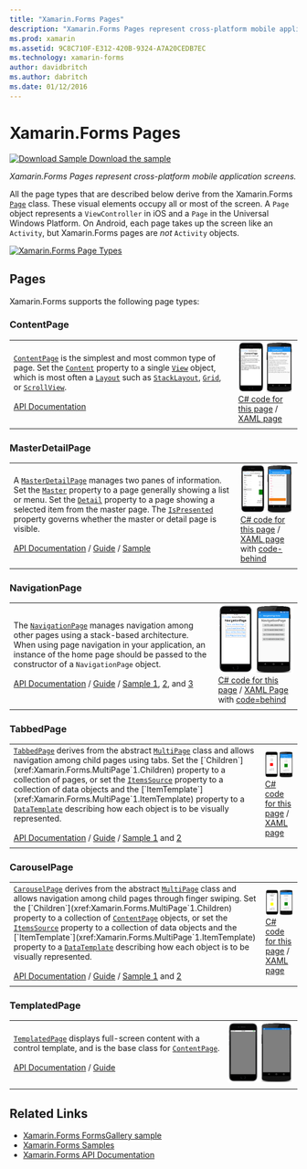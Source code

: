 ```yaml
---
title: "Xamarin.Forms Pages"
description: "Xamarin.Forms Pages represent cross-platform mobile application screens. This article lists the pages that are included in Xamarin.Forms."
ms.prod: xamarin
ms.assetid: 9C8C710F-E312-420B-9324-A7A20CEDB7EC
ms.technology: xamarin-forms
author: davidbritch
ms.author: dabritch
ms.date: 01/12/2016
---
```


# Xamarin.Forms Pages

[![Download Sample](~/media/shared/download.png) Download the sample](https://developer.xamarin.com/samples/FormsGallery/)

_Xamarin.Forms Pages represent cross-platform mobile application screens._

All the page types that are described below derive from the Xamarin.Forms [`Page`](xref:Xamarin.Forms.Page) class. These visual elements occupy all or most of the screen. A `Page` object represents a `ViewController` in iOS and a `Page` in the Universal Windows Platform. On Android, each page takes up the screen like an `Activity`, but Xamarin.Forms pages are *not* `Activity` objects.

[ ![](pages-images/pages-sml.png "Xamarin.Forms Page Types")](pages-images/pages.png#lightbox "Xamarin.Forms Page Types")

## Pages

Xamarin.Forms supports the following page types:

<a name="contentPage" />

### ContentPage

|     |     |
| --- | --- |
| [`ContentPage`](xref:Xamarin.Forms.ContentPage) is the simplest and most common type of page. Set the [`Content`](xref:Xamarin.Forms.ContentPage.Content) property to a single [`View`](views.md) object, which is most often a [`Layout`](layouts.md) such as [`StackLayout`](layouts.md#stackLayout), [`Grid`](layouts.md#grid), or [`ScrollView`](layouts.md#scrollView).<br /><br />[API Documentation](xref:Xamarin.Forms.ContentPage) | [![ContentPage Example](pages-images/ContentPage.png "ContentPage Example")](pages-images/ContentPage-Large.png#lightbox "ContentPage Example")<br />[C# code for this page](https://github.com/xamarin/xamarin-forms-samples/blob/master/FormsGallery/FormsGallery/FormsGallery/CodeExamples/ContentPageDemoPage.cs) / [XAML page](https://github.com/xamarin/xamarin-forms-samples/blob/master/FormsGallery/FormsGallery/FormsGallery/XamlExamples/ContentPageDemoPage.xaml) |
|     |     |

### MasterDetailPage

|     |     |
| --- | --- |
| A [`MasterDetailPage`](xref:Xamarin.Forms.MasterDetailPage) manages two panes of information. Set the [`Master`](xref:Xamarin.Forms.MasterDetailPage.Master) property to a page generally showing a list or menu. Set the [`Detail`](xref:Xamarin.Forms.MasterDetailPage.Detail) property to a page showing a selected item from the master page. The [`IsPresented`](xref:Xamarin.Forms.MasterDetailPage.IsPresented) property governs whether the master or detail page is visible.<br /><br />[API Documentation](xref:Xamarin.Forms.MasterDetailPage) / [Guide](~/xamarin-forms/app-fundamentals/navigation/master-detail-page.md) / [Sample](https://developer.xamarin.com/samples/xamarin-forms/Navigation/MasterDetailPage/) | [![MasterDetailPage Example](pages-images/MasterDetailPage.png "MasterDetailPage Example")](pages-images/MasterDetailPage-Large.png#lightbox "MasterDetailPage Example")<br />[C# code for this page](https://github.com/xamarin/xamarin-forms-samples/blob/master/FormsGallery/FormsGallery/FormsGallery/CodeExamples/MasterDetailPageDemoPage.cs) / [XAML page](https://github.com/xamarin/xamarin-forms-samples/blob/master/FormsGallery/FormsGallery/FormsGallery/XamlExamples/MasterDetailPageDemoPage.xaml) with [code-behind](https://github.com/xamarin/xamarin-forms-samples/blob/master/FormsGallery/FormsGallery/FormsGallery/XamlExamples/MasterDetailPageDemoPage.xaml.cs) |
|     |     |

### NavigationPage

|     |     |
| --- | --- |
| The [`NavigationPage`](xref:Xamarin.Forms.NavigationPage) manages navigation among other pages using a stack-based architecture. When using page navigation in your application, an instance of the home page should be passed to the constructor of a `NavigationPage` object.<br /><br />[API Documentation](xref:Xamarin.Forms.NavigationPage) / [Guide](~/xamarin-forms/app-fundamentals/navigation/hierarchical.md) / [Sample 1](https://developer.xamarin.com/samples/xamarin-forms/Navigation/Hierarchical/), [2](https://developer.xamarin.com/samples/xamarin-forms/Navigation/PassingData/), and [3](https://developer.xamarin.com/samples/xamarin-forms/Navigation/LoginFlow/)  | [![NavigationPage Example](pages-images/NavigationPage.png "NavigationPage Example")](pages-images/NavigationPage-Large.png#lightbox "NavigationPage Example")<br />[C# code for this page](https://github.com/xamarin/xamarin-forms-samples/blob/master/FormsGallery/FormsGallery/FormsGallery/CodeExamples/NavigationPageDemoPage.cs) / [XAML Page](https://github.com/xamarin/xamarin-forms-samples/blob/master/FormsGallery/FormsGallery/FormsGallery/XamlExamples/NavigationPageDemoPage.xaml) with [code=behind](https://github.com/xamarin/xamarin-forms-samples/blob/master/FormsGallery/FormsGallery/FormsGallery/XamlExamples/NavigationPageDemoPage.xaml.cs) |
|     |     |

### TabbedPage

|     |     |
| --- | --- |
| [`TabbedPage`](xref:Xamarin.Forms.TabbedPage) derives from the abstract [`MultiPage`](xref:Xamarin.Forms.MultiPage`1) class and allows navigation among child pages using tabs. Set the [`Children`](xref:Xamarin.Forms.MultiPage`1.Children) property to a collection of pages, or set the [`ItemsSource`](xref:Xamarin.Forms.MultiPage`1.ItemsSource) property to a collection of data objects and the [`ItemTemplate`](xref:Xamarin.Forms.MultiPage`1.ItemTemplate) property to a [`DataTemplate`](xref:Xamarin.Forms.DataTemplate) describing how each object is to be visually represented.<br /><br />[API Documentation](xref:Xamarin.Forms.TabbedPage) / [Guide](~/xamarin-forms/app-fundamentals/navigation/tabbed-page.md) / [Sample 1](https://developer.xamarin.com/samples/xamarin-forms/Navigation/TabbedPage/) and [2](https://developer.xamarin.com/samples/xamarin-forms/Navigation/TabbedPageWithNavigationPage) | [![TabbedPage Example](pages-images/TabbedPage.png "TabbedPage Example")](pages-images/TabbedPage-Large.png#lightbox "TabbedPage Example")<br />[C# code for this page](https://github.com/xamarin/xamarin-forms-samples/blob/master/FormsGallery/FormsGallery/FormsGallery/CodeExamples/TabbedPageDemoPage.cs) / [XAML page](https://github.com/xamarin/xamarin-forms-samples/blob/master/FormsGallery/FormsGallery/FormsGallery/XamlExamples/TabbedPageDemoPage.xaml) |
|     |     |

### CarouselPage

|     |     |
| --- | --- |
| [`CarouselPage`](xref:Xamarin.Forms.CarouselPage) derives from the abstract [`MultiPage`](xref:Xamarin.Forms.MultiPage`1) class and allows navigation among child pages through finger swiping. Set the [`Children`](xref:Xamarin.Forms.MultiPage`1.Children) property to a collection of [`ContentPage`](#contentPage) objects, or set the [`ItemsSource`](xref:Xamarin.Forms.MultiPage`1.ItemsSource) property to a collection of data objects and the [`ItemTemplate`](xref:Xamarin.Forms.MultiPage`1.ItemTemplate) property to a [`DataTemplate`](xref:Xamarin.Forms.DataTemplate) describing how each object is to be visually represented.<br /><br />[API Documentation](xref:Xamarin.Forms.CarouselPage) / [Guide](~/xamarin-forms/app-fundamentals/navigation/carousel-page.md) / [Sample 1](https://developer.xamarin.com/samples/xamarin-forms/Navigation/CarouselPage/) and [2](https://developer.xamarin.com/samples/xamarin-forms/Navigation/CarouselPageTemplate/) | [![CarouselPage Example](pages-images/CarouselPage.png "CarouselPage Example")](pages-images/CarouselPage-Large.png#lightbox "CarouselPage Example")<br />[C# code for this page](https://github.com/xamarin/xamarin-forms-samples/blob/master/FormsGallery/FormsGallery/FormsGallery/CodeExamples/CarouselPageDemoPage.cs) / [XAML page](https://github.com/xamarin/xamarin-forms-samples/blob/master/FormsGallery/FormsGallery/FormsGallery/XamlExamples/CarouselPageDemoPage.xaml) |
|     |     |

### TemplatedPage

|     |     |
| --- | --- |
| [`TemplatedPage`](xref:Xamarin.Forms.TemplatedPage) displays full-screen content with a control template, and is the base class for [`ContentPage`](#contentPage).<br /><br />[API Documentation](xref:Xamarin.Forms.TemplatedPage) / [Guide](~/xamarin-forms/app-fundamentals/templates/control-templates/index.md) | [![TemplatedPage Example](pages-images/TemplatedPage.png "TemplatedPage Example")](pages-images/TemplatedPage.png "TemplatedPage Example") |
|     |     |

## Related Links

- [Xamarin.Forms FormsGallery sample](https://developer.xamarin.com/samples/FormsGallery/)
- [Xamarin.Forms Samples](https://developer.xamarin.com/samples/xamarin-forms/all/)
- [Xamarin.Forms API Documentation](https://docs.microsoft.com/dotnet/api/xamarin.forms?view=xamarin-forms)
